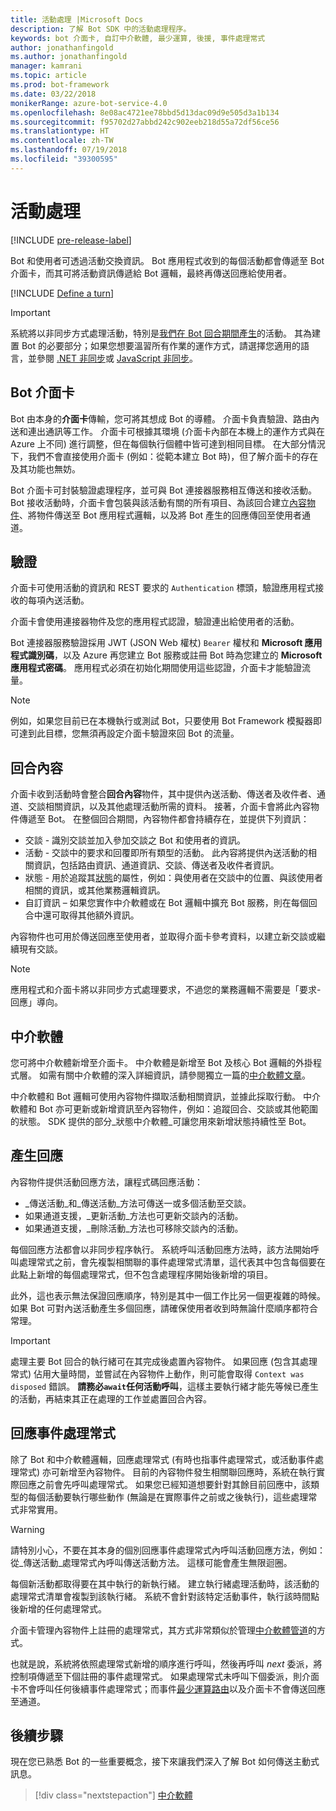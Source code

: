 ```yaml
---
title: 活動處理 |Microsoft Docs
description: 了解 Bot SDK 中的活動處理程序。
keywords: bot 介面卡, 自訂中介軟體, 最少運算, 後援, 事件處理常式
author: jonathanfingold
ms.author: jonathanfingold
manager: kamrani
ms.topic: article
ms.prod: bot-framework
ms.date: 03/22/2018
monikerRange: azure-bot-service-4.0
ms.openlocfilehash: 8e08ac4721ee78bbd5d13dac09d9e505d3a1b134
ms.sourcegitcommit: f95702d27abbd242c902eeb218d55a72df56ce56
ms.translationtype: HT
ms.contentlocale: zh-TW
ms.lasthandoff: 07/19/2018
ms.locfileid: "39300595"
---
```

# <a name="activity-processing"></a>活動處理

[!INCLUDE [pre-release-label](~/includes/pre-release-label.md)]

Bot 和使用者可透過活動交換資訊。 Bot 應用程式收到的每個活動都會傳遞至 Bot 介面卡，而其可將活動資訊傳遞給 Bot 邏輯，最終再傳送回應給使用者。

[!INCLUDE [Define a turn](~/includes/snippet-definition-turn.md)]

> [!IMPORTANT]
> 系統將以非同步方式處理活動，特別是[我們在 Bot 回合期間產生](#generating-responses)的活動。 其為建置 Bot 的必要部分；如果您想要溫習所有作業的運作方式，請選擇您適用的語言，並參閱 [.NET 非同步](https://docs.microsoft.com/en-us/dotnet/csharp/async)或 [JavaScript 非同步](https://developer.mozilla.org/en-US/docs/Web/JavaScript/Reference/Statements/async_function)。

## <a name="the-bot-adapter"></a>Bot 介面卡

Bot 由本身的**介面卡**傳輸，您可將其想成 Bot 的導體。 介面卡負責驗證、路由內送和連出通訊等工作。 介面卡可根據其環境 (介面卡內部在本機上的運作方式與在 Azure 上不同) 進行調整，但在每個執行個體中皆可達到相同目標。 在大部分情況下，我們不會直接使用介面卡 (例如：從範本建立 Bot 時)，但了解介面卡的存在及其功能也無妨。

Bot 介面卡可封裝驗證處理程序，並可與 Bot 連接器服務相互傳送和接收活動。 Bot 接收活動時，介面卡會包裝與該活動有關的所有項目、為該回合建立[內容物件](#turn-context)、將物件傳送至 Bot 應用程式邏輯，以及將 Bot 產生的回應傳回至使用者通道。

## <a name="authentication"></a>驗證

介面卡可使用活動的資訊和 REST 要求的 `Authentication` 標頭，驗證應用程式接收的每項內送活動。

介面卡會使用連接器物件及您的應用程式認證，驗證連出給使用者的活動。

Bot 連接器服務驗證採用 JWT (JSON Web 權杖) `Bearer` 權杖和 **Microsoft 應用程式識別碼**，以及 Azure 再您建立 Bot 服務或註冊 Bot 時為您建立的 **Microsoft 應用程式密碼**。 應用程式必須在初始化期間使用這些認證，介面卡才能驗證流量。

> [!NOTE]
> 例如，如果您目前已在本機執行或測試 Bot，只要使用 Bot Framework 模擬器即可達到此目標，您無須再設定介面卡驗證來回 Bot 的流量。

## <a name="turn-context"></a>回合內容

介面卡收到活動時會整合**回合內容**物件，其中提供內送活動、傳送者及收件者、通道、交談相關資訊，以及其他處理活動所需的資料。 接著，介面卡會將此內容物件傳遞至 Bot。 在整個回合期間，內容物件都會持續存在，並提供下列資訊：

* 交談 - 識別交談並加入參加交談之 Bot 和使用者的資訊。
* 活動 - 交談中的要求和回覆即所有類型的活動。 此內容將提供內送活動的相關資訊，包括路由資訊、通道資訊、交談、傳送者及收件者資訊。
* 狀態 - 用於追蹤其[狀態](~/v4sdk/bot-builder-storage-concept.md)的屬性，例如：與使用者在交談中的位置、與該使用者相關的資訊，或其他業務邏輯資訊。
* 自訂資訊 – 如果您實作中介軟體或在 Bot 邏輯中擴充 Bot 服務，則在每個回合中還可取得其他額外資訊。

內容物件也可用於傳送回應至使用者，並取得介面卡參考資料，以建立新交談或繼續現有交談。

> [!NOTE]
> 應用程式和介面卡將以非同步方式處理要求，不過您的業務邏輯不需要是「要求-回應」導向。

## <a name="middleware"></a>中介軟體

您可將中介軟體新增至介面卡。 中介軟體是新增至 Bot 及核心 Bot 邏輯的外掛程式層。 如需有關中介軟體的深入詳細資訊，請參閱獨立一篇的[中介軟體文章](~/v4sdk/bot-builder-concept-middleware.md)。

中介軟體和 Bot 邏輯可使用內容物件擷取活動相關資訊，並據此採取行動。 中介軟體和 Bot 亦可更新或新增資訊至內容物件，例如：追蹤回合、交談或其他範圍的狀態。 SDK 提供的部分_狀態中介軟體_可讓您用來新增狀態持續性至 Bot。

## <a name="generating-responses"></a>產生回應

內容物件提供活動回應方法，讓程式碼回應活動：

* _傳送活動_和_傳送活動_方法可傳送一或多個活動至交談。
* 如果通道支援，_更新活動_方法也可更新交談內的活動。
* 如果通道支援，_刪除活動_方法也可移除交談內的活動。

每個回應方法都會以非同步程序執行。 系統呼叫活動回應方法時，該方法開始呼叫處理常式之前，會先複製相關聯的事件處理常式清單，這代表其中包含每個要在此點上新增的每個處理常式，但不包含處理程序開始後新增的項目。

此外，這也表示無法保證回應順序，特別是其中一個工作比另一個更複雜的時候。 如果 Bot 可對內送活動產生多個回應，請確保使用者收到時無論什麼順序都符合常理。

> [!IMPORTANT]
> 處理主要 Bot 回合的執行緒可在其完成後處置內容物件。 如果回應 (包含其處理常式) 佔用大量時間，並嘗試在內容物件上動作，則可能會取得 `Context was disposed` 錯誤。 **請務必`await`任何活動呼叫**，這樣主要執行緒才能先等候已產生的活動，再結束其正在處理的工作並處置回合內容。

## <a name="response-event-handlers"></a>回應事件處理常式

除了 Bot 和中介軟體邏輯，回應處理常式 (有時也指事件處理常式，或活動事件處理常式) 亦可新增至內容物件。 目前的內容物件發生相關聯回應時，系統在執行實際回應之前會先呼叫處理常式。 如果您已經知道想要針對其餘目前回應中，該類型的每個活動要執行哪些動作 (無論是在實際事件之前或之後執行)，這些處理常式非常實用。

> [!WARNING]
> 請特別小心，不要在其本身的個別回應事件處理常式內呼叫活動回應方法，例如：從_傳送活動_處理常式內呼叫傳送活動方法。 這樣可能會產生無限迴圈。

每個新活動都取得要在其中執行的新執行緒。 建立執行緒處理活動時，該活動的處理常式清單會複製到該執行緒。 系統不會針對該特定活動事件，執行該時間點後新增的任何處理常式。

介面卡管理內容物件上註冊的處理常式，其方式非常類似於管理[中介軟體管道](~/v4sdk/bot-builder-concept-middleware.md#the-bot-middleware-pipeline)的方式。

也就是說，系統將依照處理常式新增的順序進行呼叫，然後再呼叫 _next_ 委派，將控制項傳遞至下個註冊的事件處理常式。 如果處理常式未呼叫下個委派，則介面卡不會呼叫任何後續事件處理常式；而事件[最少運算路由](~/v4sdk/bot-builder-concept-middleware.md#short-circuiting)以及介面卡不會傳送回應至通道。

## <a name="next-steps"></a>後續步驟

現在您已熟悉 Bot 的一些重要概念，接下來讓我們深入了解 Bot 如何傳送主動式訊息。

> [!div class="nextstepaction"]
> [中介軟體](~/v4sdk/bot-builder-concept-middleware.md)
